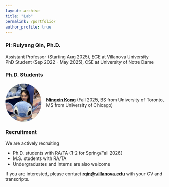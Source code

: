 ```yaml
---
layout: archive
title: "Lab"
permalink: /portfolio/
author_profile: true
---
```


### PI: Ruiyang Qin, Ph.D.  
Assistant Professor (Starting Aug 2025), ECE at Villanova University  
PhD Student (Sep 2022 - May 2025), CSE at University of Notre Dame

### Ph.D. Students
<div style="display:flex; align-items:center; margin-bottom:15px;">
  <img src="/images/Ningxin.jpg" alt="Ningxin Kong" style="width:120px; height:120px; object-fit:cover; border-radius:50%; margin-right:15px;">
  <div>
    <a href="https://www.linkedin.com/in/stacy-kong-625a421a2/"><b>Ningxin Kong</b></a>
    (Fall 2025, BS from University of Toronto, MS from University of Chicago)
  </div>
</div>



### Recruitment   
We are actively recruiting 
- Ph.D. students with RA/TA (1-2 for Spring/Fall 2026)
- M.S. students with RA/TA
- Undergraduates and Interns are also welcome
  
If you are interested, please contact **[rqin@villanova.edu](mailto:rqin@villanova.edu)** with your CV and transcripts.  


